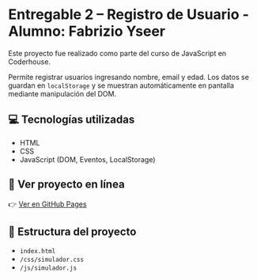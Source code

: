 # Entregable 2 – Registro de Usuario - Alumno: Fabrizio Yseer 

Este proyecto fue realizado como parte del curso de JavaScript en Coderhouse.

Permite registrar usuarios ingresando nombre, email y edad. Los datos se guardan en `localStorage` y se muestran automáticamente en pantalla mediante manipulación del DOM.

## 💻 Tecnologías utilizadas

- HTML
- CSS
- JavaScript (DOM, Eventos, LocalStorage)

## 📲 Ver proyecto en línea

👉 [Ver en GitHub Pages](https://fabrizio-yseer.github.io/Entregable2_Yseer)

## 📁 Estructura del proyecto

- `index.html`
- `/css/simulador.css`
- `/js/simulador.js`

